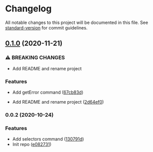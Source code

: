 # Changelog

All notable changes to this project will be documented in this file. See [standard-version](https://github.com/conventional-changelog/standard-version) for commit guidelines.

## [0.1.0](https://github.com/gonzalpetraglia/abi-reader/compare/v0.0.2...v0.1.0) (2020-11-21)


### ⚠ BREAKING CHANGES

* Add README and rename project

### Features

* Add getError command ([67cb83d](https://github.com/gonzalpetraglia/abi-reader/commit/67cb83d24a2b03afa3b316c9781a426601d721d7))


* Add README and rename project ([2d64ef0](https://github.com/gonzalpetraglia/abi-reader/commit/2d64ef0dde7a4ec5ede6e96d76e8dcf00653e728))

### 0.0.2 (2020-10-24)


### Features

* Add selectors command ([130791d](https://github.com/gonzalpetraglia/abi-reader/commit/130791dc86bf090ffe24ae2b8ed87f314c26092b))
* Init repo ([e082731](https://github.com/gonzalpetraglia/abi-reader/commit/e0827316512ebb7e3c27d861b323f19aafca8619))

